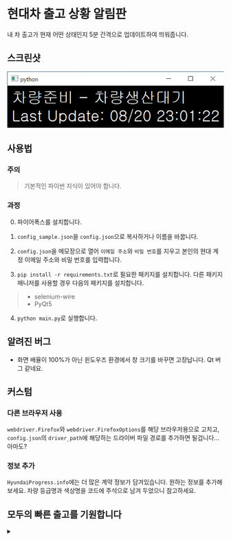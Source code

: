 # 현대차 출고 상황 알림판
내 차 출고가 현재 어떤 상태인지 5분 간격으로 업데이트하여 띄워줍니다.

## 스크린샷
![스크린샷](https://raw.githubusercontent.com/gimdh/hyundai_progress/master/screenshot/sample.png)


## 사용법
### 주의
> 기본적인 파이썬 지식이 있어야 합니다.

### 과정
0. 파이어폭스를 설치합니다.

1. `config_sample.json`을 `config.json`으로 복사하거나 이름을 바꿉니다.

2. `config.json`을 메모장으로 열어 `이메일 주소`와 `비밀 번호`를 지우고 본인의 현대 계정 이메일 주소와 비밀 번호를 입력합니다.

3. `pip install -r requirements.txt`로 필요한 패키지를 설치합니다. 다른 패키지 매니저를 사용할 경우 다음의 패키지를 설치합니다.
>* selenium-wire
>* PyQt5

4. `python main.py`로 실행합니다.


## 알려진 버그
* 화면 배율이 100%가 아닌 윈도우즈 환경에서 창 크기를 바꾸면 고장납니다. Qt 버그 같네요.


## 커스텀

### 다른 브라우저 사용
`webdriver.Firefox`와 `webdriver.FirefoxOptions`를 해당 브라우저용으로 고치고, `config.json`의 `driver_path`에 해당하는 드라이버 파일 경로를 추가하면 될겁니다... 아마도?

### 정보 추가 
`HyundaiProgress.info`에는 더 많은 계약 정보가 담겨있습니다. 원하는 정보를 추가해보세요. 차량 등급명과 색상명을 코드에 주석으로 남겨 두었으니 참고하세요.


## 모두의 빠른 출고를 기원합니다
<details><summary></summary>
<p>
현대야 내 차 좀 빨리 만들어줘라
</p>
</details>
